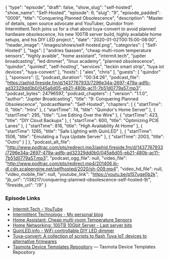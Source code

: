 {
  "type": "episode",
  "draft": false,
  "show_slug": "self-hosted",
  "show_name": "Self-Hosted",
  "episode": 9,
  "slug": "9",
  "episode_padded": "0009",
  "title": "Conquering Planned Obsolescence",
  "description": "Master of details, open source advocate and YouTuber, Quindor from Intermittent.Tech joins us for a chat about tuya-convert to avoid planned hardware obsolescence, his new 100TB server build, highly available home setups, and his DIY LED project.",
  "date": "2020-01-02T00:15:00-08:00",
  "header_image": "/images/shows/self-hosted.png",
  "categories": [
    "Self-Hosted"
  ],
  "tags": [
    "andries faassen",
    "cheap multi-room temperature sensors",
    "highly avaible",
    "home assistant",
    "intermit.tech",
    "jupiter broadcasting",
    "led dimmer",
    "linux academy",
    "planned obsolescence",
    "quindor",
    "quinled",
    "self-hosting",
    "services",
    "teckin smart strip",
    "tuya iot devices",
    "tuya-convert"
  ],
  "hosts": [
    "alex",
    "chris"
  ],
  "guests": [
    "quindor"
  ],
  "sponsors": [],
  "podcast_duration": "00:34:26",
  "podcast_file": "https://aphid.fireside.fm/d/1437767933/7296e34a-2697-479a-adfb-ad32329dd0b0/045a6d05-eb21-480b-ac11-7b51d0779a57.mp3",
  "podcast_bytes": 24796597,
  "podcast_chapters": {
    "version": "1.1.0",
    "author": "Jupiter Broadcasting",
    "title": "9: Conquering Planned Obsolescence",
    "podcastName": "Self-Hosted",
    "chapters": [
      {
        "startTime": 0,
        "title": "Intro"
      },
      {
        "startTime": 74,
        "title": "Quindor's Home Server"
      },
      {
        "startTime": 295,
        "title": "Live Editing Over the Wire"
      },
      {
        "startTime": 423,
        "title": "DIY Cloud Backups"
      },
      {
        "startTime": 600,
        "title": "Optimizing PCIE Lanes"
      },
      {
        "startTime": 816,
        "title": "High Availability At Home"
      },
      {
        "startTime": 1285,
        "title": "Safe Lighting with QuinLED"
      },
      {
        "startTime": 1506,
        "title": "Emulating a Tuya Update Server"
      },
      {
        "startTime": 2003,
        "title": "Outro"
      }
    ]
  },
  "podcast_alt_file": "http://www.podtrac.com/pts/redirect.mp3/aphid.fireside.fm/d/1437767933/7296e34a-2697-479a-adfb-ad32329dd0b0/045a6d05-eb21-480b-ac11-7b51d0779a57.mp3",
  "podcast_ogg_file": null,
  "video_file": "http://www.podtrac.com/pts/redirect.mp4/201406.jb-dl.cdn.scaleengine.net/selfhosted/2020/sh-009.mp4",
  "video_hd_file": null,
  "video_mobile_file": null,
  "youtube_link": "https://youtu.be/p157uge0b2k",
  "jb_url": "/138217/conquering-planned-obsolescence-self-hosted-9/",
  "fireside_url": "/9"
}


### Episode Links

  * [Intermit.Tech - YouTube](https://www.youtube.com/channel/UCv7UOhZ2XuPwm9SN5oJsCjA/videos "Intermit.Tech - YouTube")
  * [Intermittent Technology - My personal blog](https://blog.quindorian.org/ "Intermittent Technology - My personal blog")
  * [Home Assistant: Cheap multi-room Temperature Sensors](https://www.youtube.com/watch?v=RtJpx8BZvMw& "Home Assistant: Cheap multi-room Temperature Sensors")
  * [Home Networking: 100TB 10Gbit Server - Last server bits](https://www.youtube.com/watch?v=jOS65O4DYjQ&feature=youtu.be "Home Networking: 100TB 10Gbit Server - Last server bits")
  * [QuinLED.info - WiFi controllable DIY LED dimmer](https://quinled.info/ "QuinLED.info - WiFi controllable DIY LED dimmer")
  * [Tuya-convert: A collection of scripts to flash Tuya IoT devices to alternative firmwares](https://github.com/ct-Open-Source/tuya-convert "Tuya-convert: A collection of scripts to flash Tuya IoT devices to alternative firmwares")
  * [Tasmota Device Templates Repository](https://templates.blakadder.com/index.html "Tasmota Device Templates Repository") — Tasmota Device Templates Repository


